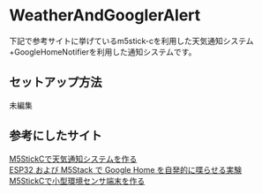 # WeatherAndGooglerAlert
下記で参考サイトに挙げているm5stick-cを利用した天気通知システム+GoogleHomeNotifierを利用した通知システムです。

## セットアップ方法
未編集

## 参考にしたサイト

[M5StickCで天気通知システムを作る](https://qiita.com/issi030/items/89d11c185ee78120d9d7)  
[ESP32 および M5Stack で Google Home を自発的に喋らせる実験](https://www.mgo-tec.com/blog-entry-google-home-notifier-m5stack-esp32.html)  
[M5StickCで小型環境センサ端末を作る](https://ambidata.io/samples/m5stack/m5sitckc/)  

